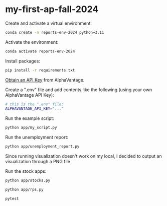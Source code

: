 # my-first-ap-fall-2024

Create and activate a virtual environment:

```sh
conda create -n reports-env-2024 python=3.11
```

Activate the environment:

```sh
conda activate reports-env-2024
```

Install packages:
```sh
pip install -r requirements.txt
```

[Obtain an API Key](https://www.alphavantage.co/support/#api-key) from AlphaVantage.

Create a ".env" file and add contents like the following (using your own AlphaVantage API Key):

```sh
# this is the ".env" file:
ALPHAVANTAGE_API_KEY="..."
```

Run the example script:

```sh
python app/my_script.py
```

Run the unemployment report:
```sh
python app/unemployment_report.py
```

Since running visualization doesn't work on my local, I decided to output an visualization through a PNG file

Run the stock apps:
```sh
python app/stocks.py
```

```sh
python app/rps.py
```

```sh
pytest
```
